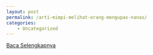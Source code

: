 ```yaml
---
layout: post
permalink: /arti-mimpi-melihat-orang-mengupas-nanas/
categories:
    - Uncategorized
---
```


[Baca Selengkapnya](/09)